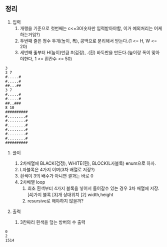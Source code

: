 ## 정리
1. 입력
    1. 개행을 기준으로 첫번째는 c<=30(숫자만 입력받아야함, 이거 예외처리는 어케하는거임?)
    1. 두번째 줄은 정수 두개(높이, 폭), 공백으로 분리해서 받는다.(1 <= H, W <= 20)
    1. 세번째 줇부터 H(높이)만큼 #(검정), .(흰) 바둑판을 만든다.(높이랑 폭이 맞아야한다, 1 <= 흰칸수 <= 50)
```
3
3 7
#.....#
#.....#
##...##
3 7
#.....#
#.....#
##..###
8 10
##########
#........#
#........#
#........#
#........#
#........#
#........#
##########

```

1. 풀이
    1. 2차배열에 BLACK(검정), WHITE(흰), BLOCK(L자블록) enum으로 하자.
    1. L자블록은 4가지 이며(3차 배열로 저장?)
    1. 흰색이 3의 배수가 아니면 결과는 바로 0
    1. 2차배열 loop
        1. 최초 흰색부터 4가지 블록을 넣어서 들어갈수 있는 경우 3차 배열에 저장. [4]가지 블록 [3]개 상대위치 [2] width,height
        1. resursive로 해야하지 않을까?



1. 출력
    1. 3칸짜리 흰색을 덮는 방버의 수 출력
```
0
2
1514
```



